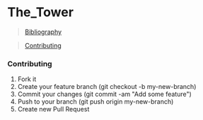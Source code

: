 # The_Tower

> [Bibliography](https://github.com/duprat/The_Tower/tree/master/Bibliographie)

> [Contributing](#contrib)

### Contributing<a id="contrib"></a>

1. Fork it
2. Create your feature branch (git checkout -b my-new-branch)
3. Commit your changes (git commit -am "Add some feature")
4. Push to your branch (git push origin my-new-branch)
5. Create new Pull Request
